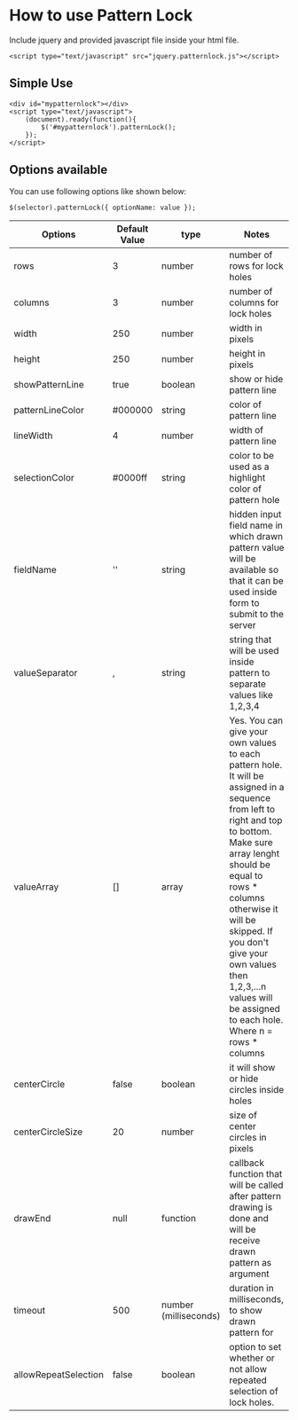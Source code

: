 How to use Pattern Lock
=======================

Include jquery and provided javascript file inside your html file.
		
	<script type="text/javascript" src="jquery.patternlock.js"></script>

Simple Use
----------
	<div id="mypatternlock"></div>
	<script type="text/javascript">	
		(document).ready(function(){
			$('#mypatternlock').patternLock();
		});
	</script>

Options available
-----------------
You can use following options like shown below:

	$(selector).patternLock({ optionName: value });

| Options | Default Value | type | Notes |  
|---------|---------------|------|-------|
| rows    |                 3 | number |                   number of rows for lock holes |  
| columns |                 3 | number |                number of columns for lock holes |  
| width | 250 | number | width in pixels |
| height | 250 | number | height in pixels |
| showPatternLine | true | boolean |  show or hide pattern line |
| patternLineColor | #000000 | string |  color of pattern line |
| lineWidth | 4 | number | width of pattern line |
| selectionColor | #0000ff | string | color to be used as a highlight color of pattern hole |
| fieldName | '' | string |  hidden input field name in which drawn pattern value will be available so that it can be used inside form to submit to the server |
| valueSeparator | , | string | string that will be used inside pattern to separate values like 1,2,3,4 |
| valueArray | [] | array | Yes. You can give your own values to each pattern hole. It will be assigned in a sequence from left to right and top to bottom. Make sure array lenght should be equal to rows * columns otherwise it will be skipped. If you don't give your own values then 1,2,3,...n values will be assigned to each hole. Where n = rows * columns |
| centerCircle | false | boolean | it will show or hide circles inside holes |
| centerCircleSize | 20 | number | size of center circles in pixels |
| drawEnd | null | function | callback function that will be called after pattern drawing is done and will be receive drawn pattern as argument |
| timeout | 500 | number (milliseconds) | duration in milliseconds, to show drawn pattern for |
| allowRepeatSelection | false | boolean | option to set whether or not allow repeated selection of lock holes. |